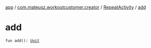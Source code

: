 [app](../../index.md) / [com.mateusz.workoutcustomer.creator](../index.md) / [RepeatActivity](index.md) / [add](./add.md)

# add

`fun add(): `[`Unit`](https://kotlinlang.org/api/latest/jvm/stdlib/kotlin/-unit/index.html)